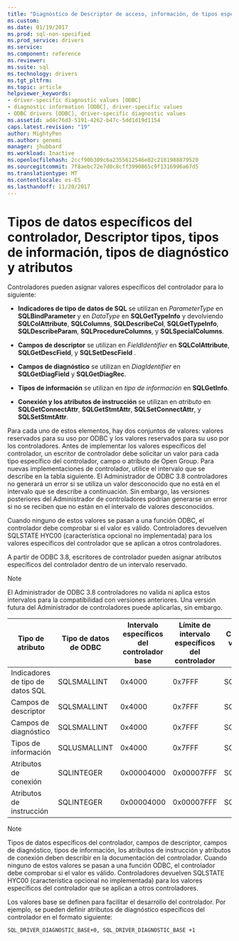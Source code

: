 ```yaml
---
title: "Diagnóstico de Descriptor de acceso, información, de tipos específicos del controlador: datos, | Documentos de Microsoft"
ms.custom: 
ms.date: 01/19/2017
ms.prod: sql-non-specified
ms.prod_service: drivers
ms.service: 
ms.component: reference
ms.reviewer: 
ms.suite: sql
ms.technology: drivers
ms.tgt_pltfrm: 
ms.topic: article
helpviewer_keywords:
- driver-specific diagnostic values [ODBC]
- diagnostic information [ODBC], driver-specific values
- ODBC drivers [ODBC], driver-specific diagnostic values
ms.assetid: ad4c76d3-5191-4262-b47c-5dd1d19d1154
caps.latest.revision: "19"
author: MightyPen
ms.author: genemi
manager: jhubbard
ms.workload: Inactive
ms.openlocfilehash: 2ccf90b309c6a2355612546e82c2181988879520
ms.sourcegitcommit: 7f8aebc72e7d0c8cff3990865c9f1316996a67d5
ms.translationtype: MT
ms.contentlocale: es-ES
ms.lasthandoff: 11/20/2017
---
```

# <a name="driver-specific-data-types-descriptor-types-information-types-diagnostic-types-and-attributes"></a>Tipos de datos específicos del controlador, Descriptor tipos, tipos de información, tipos de diagnóstico y atributos
Controladores pueden asignar valores específicos del controlador para lo siguiente:  
  
-   **Indicadores de tipo de datos de SQL** se utilizan en *ParameterType* en **SQLBindParameter** y en *DataType* en **SQLGetTypeInfo** y devolviendo **SQLColAttribute**, **SQLColumns**, **SQLDescribeCol**, **SQLGetTypeInfo**,  **SQLDescribeParam**, **SQLProcedureColumns**, y **SQLSpecialColumns**.  
  
-   **Campos de descriptor** se utilizan en *FieldIdentifier* en **SQLColAttribute**, **SQLGetDescField**, y **SQLSetDescField** .  
  
-   **Campos de diagnóstico** se utilizan en *DiagIdentifier* en **SQLGetDiagField** y **SQLGetDiagRec**.  
  
-   **Tipos de información** se utilizan en *tipo de información* en **SQLGetInfo**.  
  
-   **Conexión y los atributos de instrucción** se utilizan en *atributo* en **SQLGetConnectAttr**, **SQLGetStmtAttr**,  **SQLSetConnectAttr**, y **SQLSetStmtAttr**.  
  
 Para cada uno de estos elementos, hay dos conjuntos de valores: valores reservados para su uso por ODBC y los valores reservados para su uso por los controladores. Antes de implementar los valores específicos del controlador, un escritor de controlador debe solicitar un valor para cada tipo específico del controlador, campo o atributo de Open Group. Para nuevas implementaciones de controlador, utilice el intervalo que se describe en la tabla siguiente. El Administrador de ODBC 3.8 controladores no generará un error si se utiliza un valor desconocido que no está en el intervalo que se describe a continuación. Sin embargo, las versiones posteriores del Administrador de controladores podrían generarse un error si no se reciben que no están en el intervalo de valores desconocidos.  
  
 Cuando ninguno de estos valores se pasan a una función ODBC, el controlador debe comprobar si el valor es válido. Controladores devuelven SQLSTATE HYC00 (característica opcional no implementada) para los valores específicos del controlador que se aplican a otros controladores.  
  
 A partir de ODBC 3.8, escritores de controlador pueden asignar atributos específicos del controlador dentro de un intervalo reservado.  
  
> [!NOTE]  
>  El Administrador de ODBC 3.8 controladores no valida ni aplica estos intervalos para la compatibilidad con versiones anteriores. Una versión futura del Administrador de controladores puede aplicarlas, sin embargo.  
  
|Tipo de atributo|Tipo de datos de ODBC|Intervalo específicos del controlador base|Límite de intervalo específicos del controlador|Constante ODBC para el intervalo de valores específicos del controlador de base|  
|--------------------|--------------------|---------------------------------|----------------------------------|---------------------------------------------------------|  
|Indicadores de tipo de datos SQL|SQLSMALLINT|0x4000|0x7FFF|SQL_DRIVER_SQL_TYPE_BASE|  
|Campos de descriptor|SQLSMALLINT|0x4000|0x7FFF|SQL_DRIVER_DESCRIPTOR_BASE|  
|Campos de diagnóstico|SQLSMALLINT|0x4000|0x7FFF|SQL_DRIVER_DIAGNOSTIC_BASE|  
|Tipos de información|SQLUSMALLINT|0x4000|0x7FFF|SQL_DRIVER_INFO_TYPE_BASE|  
|Atributos de conexión|SQLINTEGER|0x00004000|0x00007FFF|SQL_DRIVER_CONNECT_ATTR_BASE|  
|Atributos de instrucción|SQLINTEGER|0x00004000|0x00007FFF|SQL_DRIVER_STATEMENT_ATTR_BASE|  
  
> [!NOTE]  
>  Tipos de datos específicos del controlador, campos de descriptor, campos de diagnóstico, tipos de información, los atributos de instrucción y atributos de conexión deben describir en la documentación del controlador. Cuando ninguno de estos valores se pasan a una función ODBC, el controlador debe comprobar si el valor es válido. Controladores devuelven SQLSTATE HYC00 (característica opcional no implementada) para los valores específicos del controlador que se aplican a otros controladores.  
  
 Los valores base se definen para facilitar el desarrollo del controlador. Por ejemplo, se pueden definir atributos de diagnóstico específicos del controlador en el formato siguiente:  
  
```  
SQL_DRIVER_DIAGNOSTIC_BASE+0, SQL_DRIVER_DIAGNOSTIC_BASE +1  
```
